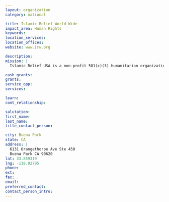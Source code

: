 ```yaml
---
layout: organization
category: national

title: Islamic Relief World Wide
impact_area: Human Rights
keywords: 
location_services: 
location_offices: 
website: www.irw.org

description: 
mission: |
  Islamic Relief USA is a non-profit 501(c)(3) humanitarian organization, incorporated in the state of California in 1993. As an international relief and development organization, Islamic Relief strives to alleviate the poverty and suffering of the world's poorest people. Since its establishment, Islamic Relief has expanded greatly with permanent locations in more than 35 countries worldwide.

cash_grants: 
grants: 
service_opp: 
services: 

learn: 
cont_relationship: 

salutation: 
first_name: 
last_name: 
title_contact_person: 

city: Buena Park
state: CA
address: |
  6131 Orangethorpe Ave Ste 450  
  Buena Park CA 90620
lat: 33.859319
lng: -118.02795
phone: 
ext: 
fax: 
email: 
preferred_contact: 
contact_person_intro: 
---
```

